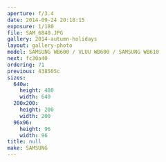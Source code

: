 ```yaml
---
aperture: f/3.4
date: 2014-09-24 20:18:15
exposure: 1/180
file: SAM_6840.JPG
gallery: 2014-autumn-holidays
layout: gallery-photo
model: SAMSUNG WB600 / VLUU WB600 / SAMSUNG WB610
next: fc30a40
ordering: 71
previous: 438505c
sizes:
  640w:
    height: 480
    width: 640
  200x200:
    height: 200
    width: 200
  96x96:
    height: 96
    width: 96
title: null
make: SAMSUNG
---
```


